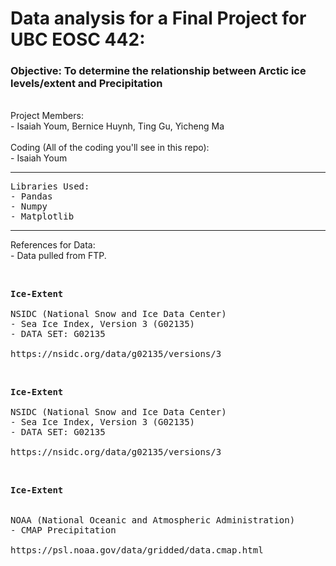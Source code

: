 # Data analysis for a Final Project for UBC EOSC 442:

<h3>Objective: To determine the relationship between Arctic ice levels/extent and Precipitation</h3>
<br>
Project Members:<br> 
- Isaiah Youm, Bernice Huynh, Ting Gu, Yicheng Ma
<br>
<br>
Coding (All of the coding you'll see in this repo):<br>
- Isaiah Youm
<hr>
<pre>
Libraries Used:
- Pandas
- Numpy
- Matplotlib
</pre>

<hr>
References for Data:
<br> - Data pulled from FTP.
<p>&nbsp;</p>

<pre>
<strong>Ice-Extent</strong><br>
NSIDC (National Snow and Ice Data Center)
- Sea Ice Index, Version 3 (G02135)
- DATA SET: G02135

https://nsidc.org/data/g02135/versions/3
</pre>

<p>&nbsp;</p>

<pre>
<strong>Ice-Extent</strong><br>
NSIDC (National Snow and Ice Data Center)
- Sea Ice Index, Version 3 (G02135)
- DATA SET: G02135

https://nsidc.org/data/g02135/versions/3
</pre>

<p>&nbsp;</p>

<pre>
<strong>Ice-Extent</strong><br>

NOAA (National Oceanic and Atmospheric Administration)
- CMAP Precipitation

https://psl.noaa.gov/data/gridded/data.cmap.html
</pre>